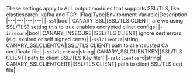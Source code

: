 These settings apply to ALL output modules that supports SSL/TLS, like elasticsearch, kafka and TCP.
|Flag|Type|Environment Variable|Description
|---|---|---|---|
|`-ssl`|bool| CANARY_SSL|[SSL/TLS CLIENT] are we using SSL/TLS? setting this to true enables encrypted clinet configs|
|`-insecure`|bool| CANARY_INSECURE|[SSL/TLS CLIENT] ignore cert errors (e.g. expired or self signed certs)|
|`-sslclientca`|string| CANARY_SSLCLIENTCA|[SSL/TLS CLIENT] path to client rusted CA certificate file|
|`-sslclientkey`|string| CANARY_SSLCLIENTKEY|[SSL/TLS CLIENT] path to client SSL/TLS Key  file"|
|`-sslclientcert`|string| CANARY_SSLCLIENTCERT|[SSL/TLS CLIENT] path to client SSL/TLS cert  file|